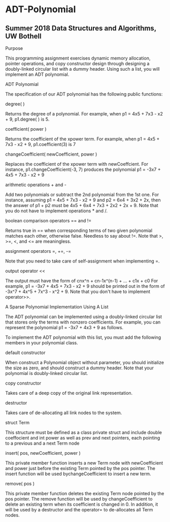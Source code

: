 # ADT-Polynomial

## Summer 2018 Data Structures and Algorithms, UW Bothell 

Purpose

This programming assignment exercises dynamic memory allocation, pointer operations, and copy constructor design through designing a doubly-linked circular list with a dummy header. Using such a list, you will implement an ADT polynomial.

 

ADT Polynomial

The specification of our ADT polynomial has the following public functions:

 

degree( )

Returns the degree of a polynomial. For example, when p1 = 4x5 + 7x3 - x2 + 9, p1.degree( ) is 5.

coefficient( power )

Returns the coefficient of the xpower term. For example, when p1 = 4x5 + 7x3 - x2 + 9, p1.coefficient(3) is 7

changeCoefficient( newCoefficient, power )

Replaces the coefficient of the xpower term with newCoeffcient. For instance, p1.changeCoefficient(-3, 7) produces the polynomial p1 = -3x7 + 4x5 + 7x3 - x2 + 9

arithmetic operations + and -

Add two polynomials or subtract the 2nd polynomial from the 1st one. For instance, assuming p1 = 4x5 + 7x3 - x2 + 9 and p2 = 6x4 + 3x2 + 2x, then the answer of p1 + p2 must be 4x5 + 6x4 + 7x3 + 2x2 + 2x + 9. Note that you do not have to implement operations * and /.

boolean comparison operators == and !=

Returns true in == when corresponding terms of two given polynomial matches each other, otherwise false. Needless to say about !=. Note that >, >=, <, and <= are meaningless.

assignment operators =, +=, -=

Note that you need to take care of self-assignment when implementing =.

output operator <<

The output must have the form of cnx^n + cn-1x^(n-1) + ... + c1x + c0 For example, p1 = -3x7 + 4x5 + 7x3 - x2 + 9 should be printed out in the form of        -3x^7 + 4x^5 + 7x^3 - x^2 + 9. Note that you don't have to implement operator>>.

 

A Sparse Polynomial Implementation Using A List

The ADT polynomial can be implemented using a doubly-linked circular list that stores only the terms with nonzero coefficients. For example, you can represent the polynomial p1 = -3x7 + 4x3 + 9 as follows.

To implement the ADT polynomial with this list, you must add the following members in your polynomial class.

default constructor

When construct a Polynomial object without parameter, you should initialize the size as zero, and should construct a dummy header. Note that your polynomial is doubly-linked circular list.

copy constructor

Takes care of a deep copy of the original link representation.

destructor

Takes care of de-allocating all link nodes to the system.

struct Term

This structure must be defined as a class private struct and include double coeffocient and int power as well as prev and next pointers, each pointing to a previous and a next Term node

insert( pos, newCoefficient, power )

This private member function inserts a new Term node with newCoefficient and power just before the existing Term pointed by the pos pointer. The insert function will be used bychangeCoefficient to insert a new term.

remove( pos )

This private member function deletes the existing Term node pointed by the pos pointer. The remove function will be used by changeCoefficient to delete an existing term when its coefficient is changed in 0. In addition, it will be used by a destructor and the operator= to de-allocates all Term nodes.
